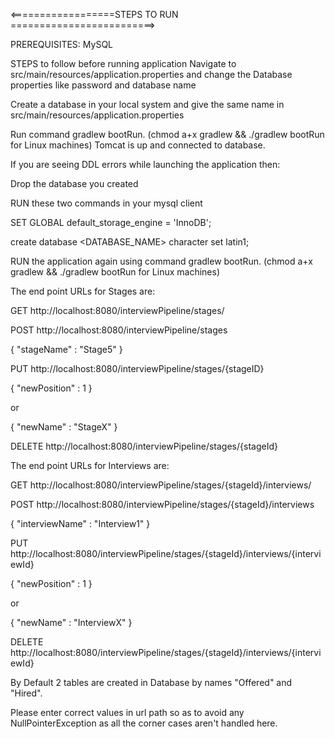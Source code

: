<==================STEPS TO RUN =========================>

PREREQUISITES:
MySQL

STEPS to follow before running application
Navigate to src/main/resources/application.properties and change the Database properties like password and database name

Create a database in your local system and give the same name in src/main/resources/application.properties

Run command gradlew bootRun. (chmod a+x gradlew && ./gradlew bootRun for Linux machines)
Tomcat is up and connected to database.

If you are seeing DDL errors while launching the application then:

Drop the database you created

RUN these two commands in your mysql client

SET GLOBAL default_storage_engine = 'InnoDB';

create database <DATABASE_NAME> character set latin1;

RUN the application again using command gradlew bootRun. (chmod a+x gradlew && ./gradlew bootRun for Linux machines)

The end point URLs for Stages are:


GET
http://localhost:8080/interviewPipeline/stages/

POST
http://localhost:8080/interviewPipeline/stages

{
	"stageName" : "Stage5"
}

PUT
http://localhost:8080/interviewPipeline/stages/{stageID}

{
	"newPosition" : 1
}

or

{
    "newName" : "StageX"
}
                                 

DELETE
http://localhost:8080/interviewPipeline/stages/{stageId}





The end point URLs for Interviews are:

GET
http://localhost:8080/interviewPipeline/stages/{stageId}/interviews/

POST
http://localhost:8080/interviewPipeline/stages/{stageId}/interviews

{
	"interviewName" : "Interview1"
}

PUT
http://localhost:8080/interviewPipeline/stages/{stageId}/interviews/{interviewId}

{
	"newPosition" : 1
}

or

{
    "newName" : "InterviewX"
}

DELETE
http://localhost:8080/interviewPipeline/stages/{stageId}/interviews/{interviewId}


By Default 2 tables are created in Database by names "Offered" and "Hired".


Please enter correct values in url path so as to avoid any NullPointerException as all the corner cases aren't handled here.
